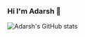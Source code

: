 ### Hi I'm Adarsh 👋
![Adarsh's GitHub stats](https://github-readme-stats.vercel.app/api?username=dimensionl3ss&show_icons=true&theme=midnight-purple)

<!--
**dimensionl3ss/dimensionl3ss** is a ✨ _special_ ✨ repository because its `README.md` (this file) appears on your GitHub profile.

Here are some ideas to get you started:

- 🔭 I’m currently working on ...hhh
- 🌱 I’m currently learning ...
- 👯 I’m looking to collaborate on ...
- 🤔 I’m looking for help with ...
- 💬 Ask me about ...
- 📫 How to reach me: ...
- 😄 Pronouns: ...
- ⚡ Fun fact: ...
-->
